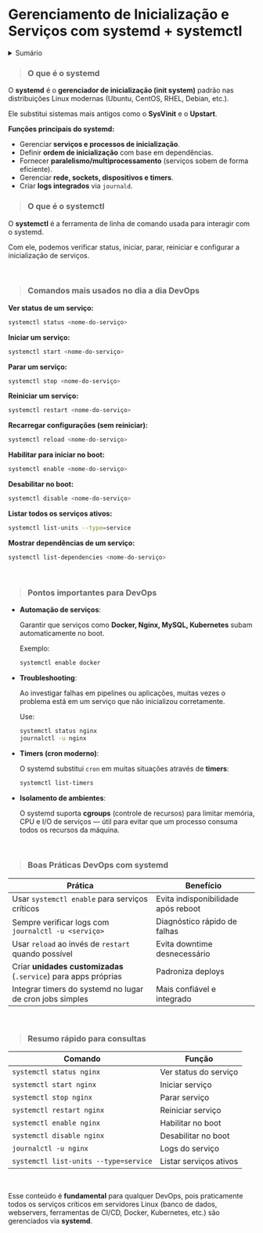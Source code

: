# Gerenciamento de Inicialização e Serviços com systemd + systemctl

<details>
<summary class="summary">Sumário</summary>

- [O que é o systemd](#o-que-é-o-systemd)
- [O que é o systemctl](#o-que-é-o-systemctl)
- [Comandos mais usados no dia a dia DevOps](#comandos-mais-usados-no-dia-a-dia-devops)
- [Pontos importantes para DevOps](#pontos-importantes-para-devops)
- [Boas Práticas DevOps com systemd](#boas-práticas-devops-com-systemd)
- [Resumo rápido para consultas](#resumo-rápido-para-consultas)
</details>

> ### O que é o systemd

O **systemd** é o **gerenciador de inicialização (init system)** padrão nas distribuições Linux modernas (Ubuntu, CentOS, RHEL, Debian, etc.).

Ele substitui sistemas mais antigos como o **SysVinit** e o **Upstart**.

**Funções principais do systemd:**

- Gerenciar **serviços e processos de inicialização**.
- Definir **ordem de inicialização** com base em dependências.
- Fornecer **paralelismo/multiprocessamento** (serviços sobem de forma eficiente).
- Gerenciar **rede, sockets, dispositivos e timers**.
- Criar **logs integrados** via `journald`.

> ### O que é o systemctl

O **systemctl** é a ferramenta de linha de comando usada para interagir com o systemd.

Com ele, podemos verificar status, iniciar, parar, reiniciar e configurar a inicialização de serviços.

&nbsp;

> ### Comandos mais usados no dia a dia DevOps

**Ver status de um serviço:**

```bash
systemctl status <nome-do-serviço>
```

**Iniciar um serviço:**

```bash
systemctl start <nome-do-serviço>
```

**Parar um serviço:**

```bash
systemctl stop <nome-do-serviço>
```

**Reiniciar um serviço:**

```bash
systemctl restart <nome-do-serviço>
```

**Recarregar configurações (sem reiniciar):**

```bash
systemctl reload <nome-do-serviço>
```

**Habilitar para iniciar no boot:**

```bash
systemctl enable <nome-do-serviço>
```

**Desabilitar no boot:**

```bash
systemctl disable <nome-do-serviço>
```

**Listar todos os serviços ativos:**

```bash
systemctl list-units --type=service
```

**Mostrar dependências de um serviço:**

```bash
systemctl list-dependencies <nome-do-serviço>
```

&nbsp;

> ### Pontos importantes para DevOps

- **Automação de serviços**:
    
    Garantir que serviços como **Docker, Nginx, MySQL, Kubernetes** subam automaticamente no boot.
    
    Exemplo:
    
    ```bash
    systemctl enable docker
    ```
    
- **Troubleshooting**:
    
    Ao investigar falhas em pipelines ou aplicações, muitas vezes o problema está em um serviço que não inicializou corretamente.
    
    Use:
    
    ```bash
    systemctl status nginx
    journalctl -u nginx
    ```
    
- **Timers (cron moderno)**:
    
    O systemd substitui `cron` em muitas situações através de **timers**:
    
    ```bash
    systemctl list-timers
    ```
    
- **Isolamento de ambientes**:
    
    O systemd suporta **cgroups** (controle de recursos) para limitar memória, CPU e I/O de serviços — útil para evitar que um processo consuma todos os recursos da máquina.

&nbsp;

> ### Boas Práticas DevOps com systemd

| Prática | Benefício |
| --- | --- |
| Usar `systemctl enable` para serviços críticos | Evita indisponibilidade após reboot |
| Sempre verificar logs com `journalctl -u <serviço>` | Diagnóstico rápido de falhas |
| Usar `reload` ao invés de `restart` quando possível | Evita downtime desnecessário |
| Criar **unidades customizadas** (`.service`) para apps próprias | Padroniza deploys |
| Integrar timers do systemd no lugar de cron jobs simples | Mais confiável e integrado |

&nbsp;

> ### Resumo rápido para consultas

| Comando | Função |
| --- | --- |
| `systemctl status nginx` | Ver status do serviço |
| `systemctl start nginx` | Iniciar serviço |
| `systemctl stop nginx` | Parar serviço |
| `systemctl restart nginx` | Reiniciar serviço |
| `systemctl enable nginx` | Habilitar no boot |
| `systemctl disable nginx` | Desabilitar no boot |
| `journalctl -u nginx` | Logs do serviço |
| `systemctl list-units --type=service` | Listar serviços ativos |

&nbsp;

Esse conteúdo é **fundamental** para qualquer DevOps, pois praticamente todos os serviços críticos em servidores Linux (banco de dados, webservers, ferramentas de CI/CD, Docker, Kubernetes, etc.) são gerenciados via **systemd**.